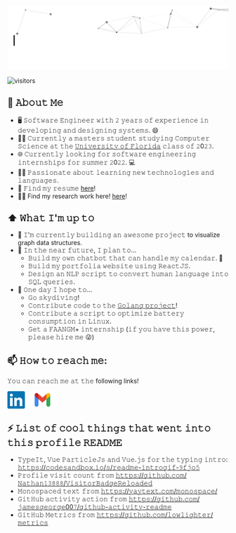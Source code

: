 <img src="https://github.com/girishmallya123/girishmallya123/blob/master/assets/github.gif" alt="👋 Hi there! I'm Girish!" title="👋 Hi there! I'm Girish!)"/>

![visitors](https://visitor-badge-reloaded.herokuapp.com/badge?page_id=girishmallya123.girishmallya123&color=00df00)

## :book: 𝙰𝚋𝚘𝚞𝚝 𝙼𝚎
- 🖥 𝚂𝚘𝚏𝚝𝚠𝚊𝚛𝚎 𝙴𝚗𝚐𝚒𝚗𝚎𝚎𝚛 𝚠𝚒𝚝𝚑 𝟸 𝚢𝚎𝚊𝚛𝚜 𝚘𝚏 𝚎𝚡𝚙𝚎𝚛𝚒𝚎𝚗𝚌𝚎 𝚒𝚗 𝚍𝚎𝚟𝚎𝚕𝚘𝚙𝚒𝚗𝚐 𝚊𝚗𝚍 𝚍𝚎𝚜𝚒𝚐𝚗𝚒𝚗𝚐 𝚜𝚢𝚜𝚝𝚎𝚖𝚜. 😄
- 👨‍🎓 𝙲𝚞𝚛𝚛𝚎𝚗𝚝𝚕𝚢 𝚊 𝚖𝚊𝚜𝚝𝚎𝚛𝚜 𝚜𝚝𝚞𝚍𝚎𝚗𝚝 𝚜𝚝𝚞𝚍𝚢𝚒𝚗𝚐 𝙲𝚘𝚖𝚙𝚞𝚝𝚎𝚛 𝚂𝚌𝚒𝚎𝚗𝚌𝚎 𝚊𝚝 𝚝𝚑𝚎 [𝚄𝚗𝚒𝚟𝚎𝚛𝚜𝚒𝚝𝚢 𝚘𝚏 𝙵𝚕𝚘𝚛𝚒𝚍𝚊](https://www.cise.ufl.edu/) 𝚌𝚕𝚊𝚜𝚜 𝚘𝚏 𝟸0𝟸𝟹.
- 🌐 𝙲𝚞𝚛𝚛𝚎𝚗𝚝𝚕𝚢 𝚕𝚘𝚘𝚔𝚒𝚗𝚐 𝚏𝚘𝚛 𝚜𝚘𝚏𝚝𝚠𝚊𝚛𝚎 𝚎𝚗𝚐𝚒𝚗𝚎𝚎𝚛𝚒𝚗𝚐 𝚒𝚗𝚝𝚎𝚛𝚗𝚜𝚑𝚒𝚙𝚜 𝚏𝚘𝚛 𝚜𝚞𝚖𝚖𝚎𝚛 𝟸0𝟸𝟸. 💻
- 👨‍💻 𝙿𝚊𝚜𝚜𝚒𝚘𝚗𝚊𝚝𝚎 𝚊𝚋𝚘𝚞𝚝 𝚕𝚎𝚊𝚛𝚗𝚒𝚗𝚐 𝚗𝚎𝚠 𝚝𝚎𝚌𝚑𝚗𝚘𝚕𝚘𝚐𝚒𝚎𝚜 𝚊𝚗𝚍 𝚕𝚊𝚗𝚐𝚞𝚊𝚐𝚎𝚜. 
- 📝 𝙵𝚒𝚗𝚍 𝚖𝚢 𝚛𝚎𝚜𝚞𝚖𝚎 [here](https://github.com/girishmallya123/girishmallya123/blob/master/resume/Girish%20Resume%20-%20Nov%202021%20-%20v2.pdf)!
- 👨‍🔬 Find my research work here! [here](https://scholar.google.com/citations?user=Vjjz2ncAAAAJ&hl=en)!

## ⬆ 𝚆𝚑𝚊𝚝 𝙸'𝚖 𝚞𝚙 𝚝𝚘
- 🔨 𝙸'𝚖 𝚌𝚞𝚛𝚛𝚎𝚗𝚝𝚕𝚢 𝚋𝚞𝚒𝚕𝚍𝚒𝚗𝚐 𝚊𝚗 𝚊𝚠𝚎𝚜𝚘𝚖𝚎 𝚙𝚛𝚘𝚓𝚎𝚌𝚝 to visualize graph data structures.  
- 🎯 𝙸𝚗 𝚝𝚑𝚎 𝚗𝚎𝚊𝚛 𝚏𝚞𝚝𝚞𝚛𝚎, 𝙸 𝚙𝚕𝚊𝚗 𝚝𝚘...
	- 𝙱𝚞𝚒𝚕𝚍 𝚖𝚢 𝚘𝚠𝚗 𝚌𝚑𝚊𝚝𝚋𝚘𝚝 𝚝𝚑𝚊𝚝 𝚌𝚊𝚗 𝚑𝚊𝚗𝚍𝚕𝚎 𝚖𝚢 𝚌𝚊𝚕𝚎𝚗𝚍𝚊𝚛. 📆
	- 𝙱𝚞𝚒𝚕𝚍 𝚖𝚢 𝚙𝚘𝚛𝚝𝚏𝚘𝚕𝚒𝚊 𝚠𝚎𝚋𝚜𝚒𝚝𝚎 𝚞𝚜𝚒𝚗𝚐 𝚁𝚎𝚊𝚌𝚝𝙹𝚂.
	- 𝙳𝚎𝚜𝚒𝚐𝚗 𝚊𝚗 𝙽𝙻𝙿 𝚜𝚌𝚛𝚒𝚙𝚝 𝚝𝚘 𝚌𝚘𝚗𝚟𝚎𝚛𝚝 𝚑𝚞𝚖𝚊𝚗 𝚕𝚊𝚗𝚐𝚞𝚊𝚐𝚎 𝚒𝚗𝚝𝚘 𝚂𝚀𝙻 𝚚𝚞𝚎𝚛𝚒𝚎𝚜.
- 🤞 𝙾𝚗𝚎 𝚍𝚊𝚢 𝙸 𝚑𝚘𝚙𝚎 𝚝𝚘...
	- 𝙶𝚘 𝚜𝚔𝚢𝚍𝚒𝚟𝚒𝚗𝚐!
	- 𝙲𝚘𝚗𝚝𝚛𝚒𝚋𝚞𝚝𝚎 𝚌𝚘𝚍𝚎 𝚝𝚘 𝚝𝚑𝚎 [𝙶𝚘𝚕𝚊𝚗𝚐 𝚙𝚛𝚘𝚓𝚎𝚌𝚝](https://github.com/golang/go)!
	- 𝙲𝚘𝚗𝚝𝚛𝚒𝚋𝚞𝚝𝚎 𝚊 𝚜𝚌𝚛𝚒𝚙𝚝 𝚝𝚘 𝚘𝚙𝚝𝚒𝚖𝚒𝚣𝚎 𝚋𝚊𝚝𝚝𝚎𝚛𝚢 𝚌𝚘𝚗𝚜𝚞𝚖𝚙𝚝𝚒𝚘𝚗 𝚒𝚗 𝙻𝚒𝚗𝚞𝚡.
	- 𝙶𝚎𝚝 𝚊 𝙵𝙰𝙰𝙽𝙶𝙼+ 𝚒𝚗𝚝𝚎𝚛𝚗𝚜𝚑𝚒𝚙 (𝚒𝚏 𝚢𝚘𝚞 𝚑𝚊𝚟𝚎 𝚝𝚑𝚒𝚜 𝚙𝚘𝚠𝚎𝚛, 𝚙𝚕𝚎𝚊𝚜𝚎 𝚑𝚒𝚛𝚎 𝚖𝚎 😜)

## 📫 𝙷𝚘𝚠 𝚝𝚘 𝚛𝚎𝚊𝚌𝚑 𝚖𝚎:
𝚈𝚘𝚞 𝚌𝚊𝚗 𝚛𝚎𝚊𝚌𝚑 𝚖𝚎 𝚊𝚝 𝚝𝚑𝚎 following links!

[<img src="https://github.com/girishmallya123/girishmallya123/blob/master/socials/LinkedIn_logo_initials.png" height="40em" align="center" alt="Follow Girish Mallya on LinkedIn" title="Follow Girish Mallya on LinkedIn"/>](https://www.linkedin.com/in/girish-mallya-013345152/)
[<img src="https://github.com/girishmallya123/girishmallya123/blob/master/socials/Gmail-logo-768x432.png" height="40em" align="center" alt="Reach me by email" title="My Email"/>](mailto:girishm60@gmail.com)

## ⚡ 𝙻𝚒𝚜𝚝 𝚘𝚏 𝚌𝚘𝚘𝚕 𝚝𝚑𝚒𝚗𝚐𝚜 𝚝𝚑𝚊𝚝 𝚠𝚎𝚗𝚝 𝚒𝚗𝚝𝚘 𝚝𝚑𝚒𝚜 𝚙𝚛𝚘𝚏𝚒𝚕𝚎 𝚁𝙴𝙰𝙳𝙼𝙴
- 𝚃𝚢𝚙𝚎𝙸𝚝, 𝚅𝚞𝚎 𝙿𝚊𝚛𝚝𝚒𝚌𝚕𝚎𝙹𝚜 𝚊𝚗𝚍 𝚅𝚞𝚎.𝚓𝚜 𝚏𝚘𝚛 𝚝𝚑𝚎 𝚝𝚢𝚙𝚒𝚗𝚐 𝚒𝚗𝚝𝚛𝚘: [𝚑𝚝𝚝𝚙𝚜://𝚌𝚘𝚍𝚎𝚜𝚊𝚗𝚍𝚋𝚘𝚡.𝚒𝚘/𝚜/𝚛𝚎𝚊𝚍𝚖𝚎-𝚒𝚗𝚝𝚛𝚘𝚐𝚒𝚏-𝟿𝚏𝚓𝚘𝟻](https://codesandbox.io/s/readme-introgif-9fjo5) <!-- Thanks to @matyo91's helpful comments in their profile README! -->
- 𝙿𝚛𝚘𝚏𝚒𝚕𝚎 𝚟𝚒𝚜𝚒𝚝 𝚌𝚘𝚞𝚗𝚝 𝚏𝚛𝚘𝚖 [𝚑𝚝𝚝𝚙𝚜://𝚐𝚒𝚝𝚑𝚞𝚋.𝚌𝚘𝚖/𝙽𝚊𝚝𝚑𝚊𝚗𝟷𝟹𝟾𝟾𝟾/𝚅𝚒𝚜𝚒𝚝𝚘𝚛𝙱𝚊𝚍𝚐𝚎𝚁𝚎𝚕𝚘𝚊𝚍𝚎𝚍](https://github.com/Nathan13888/VisitorBadgeReloaded)
- 𝙼𝚘𝚗𝚘𝚜𝚙𝚊𝚌𝚎𝚍 𝚝𝚎𝚡𝚝 𝚏𝚛𝚘𝚖 [𝚑𝚝𝚝𝚙𝚜://𝚢𝚊𝚢𝚝𝚎𝚡𝚝.𝚌𝚘𝚖/𝚖𝚘𝚗𝚘𝚜𝚙𝚊𝚌𝚎/](https://yaytext.com/monospace/)
- 𝙶𝚒𝚝𝙷𝚞𝚋 𝚊𝚌𝚝𝚒𝚟𝚒𝚝𝚢 𝚊𝚌𝚝𝚒𝚘𝚗 𝚏𝚛𝚘𝚖 [𝚑𝚝𝚝𝚙𝚜://𝚐𝚒𝚝𝚑𝚞𝚋.𝚌𝚘𝚖/𝚓𝚊𝚖𝚎𝚜𝚐𝚎𝚘𝚛𝚐𝚎00𝟽/𝚐𝚒𝚝𝚑𝚞𝚋-𝚊𝚌𝚝𝚒𝚟𝚒𝚝𝚢-𝚛𝚎𝚊𝚍𝚖𝚎](https://github.com/jamesgeorge007/github-activity-readme)
- 𝙶𝚒𝚝𝙷𝚞𝚋 𝙼𝚎𝚝𝚛𝚒𝚌𝚜 𝚏𝚛𝚘𝚖 [𝚑𝚝𝚝𝚙𝚜://𝚐𝚒𝚝𝚑𝚞𝚋.𝚌𝚘𝚖/𝚕𝚘𝚠𝚕𝚒𝚐𝚑𝚝𝚎𝚛/𝚖𝚎𝚝𝚛𝚒𝚌𝚜](https://github.com/lowlighter/metrics)

